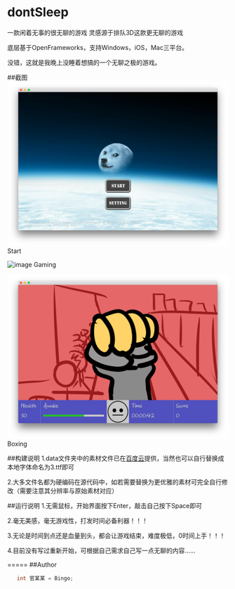 # dontSleep

一款闲着无事的很无聊的游戏 灵感源于排队3D这款更无聊的游戏

底层基于OpenFrameworks，支持Windows，iOS，Mac三平台。

没错，这就是我晚上没睡着想搞的一个无聊之极的游戏。

##截图
![image](https://github.com/BentleyBlanks/dontSleep/blob/master/screenshot/screenshot-11.png)
Start

![image](https://github.com/BentleyBlanks/dontSleep/blob/master/screenshot/screenshot-22.png)
Gaming

![image](https://github.com/BentleyBlanks/dontSleep/blob/master/screenshot/screenshot-3.png)
Boxing

##构建说明
1.data文件夹中的素材文件已在[百度云](http://pan.baidu.com/s/1mg3qi60)提供，当然也可以自行替换成本地字体命名为3.ttf即可

2.大多文件名都为硬编码在源代码中，如若需要替换为更优雅的素材可完全自行修改（需要注意其分辨率与原始素材对应）

##运行说明
1.无需鼠标，开始界面按下Enter，敲击自己按下Space即可

2.毫无美感，毫无游戏性，打发时间必备利器！！！

3.无论是时间到点还是血量到头，都会让游戏结束，难度极低，0时间上手！！！

4.目前没有写过重新开始，可根据自己需求自己写一点无聊的内容……

=====
##Author
```c
   int 官某某 = Bingo;
```